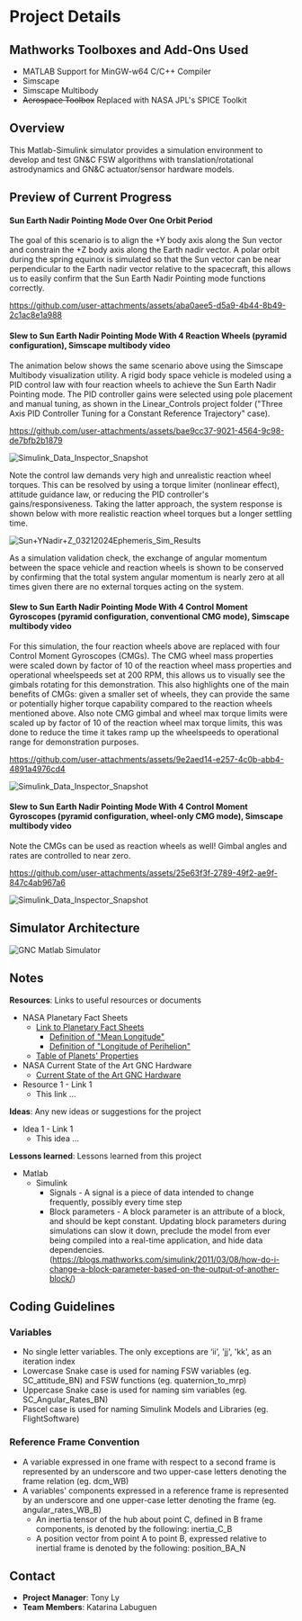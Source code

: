 # Project Details

## Mathworks Toolboxes and Add-Ons Used
* MATLAB Support for MinGW-w64 C/C++ Compiler
* Simscape
* Simscape Multibody
* ~~Aerospace Toolbox~~ Replaced with NASA JPL's SPICE Toolkit

## Overview
This Matlab-Simulink simulator provides a simulation environment to develop and test GN&C FSW algorithms with translation/rotational astrodynamics and GN&C actuator/sensor hardware models. 

## Preview of Current Progress
#### Sun Earth Nadir Pointing Mode Over One Orbit Period
The goal of this scenario is to align the +Y body axis along the Sun vector and constrain the +Z body axis along the Earth nadir vector. A polar orbit during the spring equinox is simulated so that the Sun vector can be near perpendicular to the Earth nadir vector relative to the spacecraft, this allows us to easily confirm that the Sun Earth Nadir Pointing mode functions correctly.

https://github.com/user-attachments/assets/aba0aee5-d5a9-4b44-8b49-2c1ac8e1a988

#### Slew to Sun Earth Nadir Pointing Mode With 4 Reaction Wheels (pyramid configuration), Simscape multibody video

The animation below shows the same scenario above using the Simscape Multibody visualization utility. A rigid body space vehicle is modeled using a PID control law with four reaction wheels to achieve the Sun Earth Nadir Pointing mode. The PID controller gains were selected using pole placement and manual tuning, as shown in the Linear_Controls project folder ("Three Axis PID Controller Tuning for a Constant Reference Trajectory" case).

https://github.com/user-attachments/assets/bae9cc37-9021-4564-9c98-de7bfb2b1879

![Simulink_Data_Inspector_Snapshot](https://github.com/user-attachments/assets/e3c9b95a-5b88-4972-9128-f7dad3abb5c6)

Note the control law demands very high and unrealistic reaction wheel torques. This can be resolved by using a torque limiter (nonlinear effect), attitude guidance law, or reducing the PID controller's gains/responsiveness. Taking the latter approach, the system response is shown below with more realistic reaction wheel torques but a longer settling time.

![Sun+YNadir+Z_03212024Ephemeris_Sim_Results](https://github.com/user-attachments/assets/48a4c422-3673-4b73-87d5-0ee304f9817f)

As a simulation validation check, the exchange of angular momentum between the space vehicle and reaction wheels is shown to be conserved by confirming that the total system angular momentum is nearly zero at all times given there are no external torques acting on the system.

#### Slew to Sun Earth Nadir Pointing Mode With 4 Control Moment Gyroscopes (pyramid configuration, conventional CMG mode), Simscape multibody video
For this simulation, the four reaction wheels above are replaced with four Control Moment Gyroscopes (CMGs). The CMG wheel mass properties were scaled down by factor of 10 of the reaction wheel mass properties and operational wheelspeeds set at 200 RPM, this allows us to visually see the gimbals rotating for this demonstration. This also highlights one of the main benefits of CMGs: given a smaller set of wheels, they can provide the same or potentially higher torque capability compared to the reaction wheels mentioned above. Also note CMG gimbal and wheel max torque limits were scaled up by factor of 10 of the reaction wheel max torque limits, this was done to reduce the time it takes ramp up the wheelspeeds to operational range for demonstration purposes.

https://github.com/user-attachments/assets/9e2aed14-e257-4c0b-abb4-4891a4976cd4

![Simulink_Data_Inspector_Snapshot](/Plots_and_Videos/01_22_2025_SunNadir_4CMGs_Test/AttitudeError_CMGs_Time_Profile.png)

#### Slew to Sun Earth Nadir Pointing Mode With 4 Control Moment Gyroscopes (pyramid configuration, wheel-only CMG mode), Simscape multibody video
Note the CMGs can be used as reaction wheels as well! Gimbal angles and rates are controlled to near zero. 

https://github.com/user-attachments/assets/25e63f3f-2789-49f2-ae9f-847c4ab967a6

![Simulink_Data_Inspector_Snapshot](/Plots_and_Videos/01_23_2025_SunNadir_4CMGs_WheelOnlyMode_Test/AttitudeError_CMGs_Time_Profile.png)

## Simulator Architecture
![GNC Matlab Simulator](/Plots_and_Videos/GN&C_Simulator_Architecture.png)

## Notes

**Resources**: Links to useful resources or documents
* NASA Planetary Fact Sheets
  * [Link to Planetary Fact Sheets](https://nssdc.gsfc.nasa.gov/planetary/planetfact.html)
    * [Definition of "Mean Longitude"](https://space.stackexchange.com/questions/8813/what-is-the-difference-between-mean-anomaly-and-mean-longitude)
    * [Definition of "Longitude of Perihelion"](https://astronomy.stackexchange.com/questions/11477/what-is-exactly-the-longitude-of-the-perigee)
  * [Table of Planets' Properties](https://nssdc.gsfc.nasa.gov/planetary/factsheet/)
* NASA Current State of the Art GNC Hardware
  * [Current State of the Art GNC Hardware](https://www.nasa.gov/smallsat-institute/sst-soa/guidance-navigation-and-control/#5.2)
* Resource 1 - Link 1 
  * This link ...
  
**Ideas**: Any new ideas or suggestions for the project
* Idea 1 - Link 1 
  * This idea ...
 
 **Lessons learned**: Lessons learned from this project
* Matlab
  * Simulink
    * Signals - A signal is a piece of data intended to change frequently, possibly every time step
    * Block parameters - A block parameter is an attribute of a block, and should be kept constant. Updating block parameters during simulations can slow it down, preclude the model from ever being compiled into a real-time application, and hide data dependencies. (https://blogs.mathworks.com/simulink/2011/03/08/how-do-i-change-a-block-parameter-based-on-the-output-of-another-block/)

## Coding Guidelines
### Variables
* No single letter variables. The only exceptions are ‘ii’, 'jj', 'kk', as an iteration index
* Lowercase Snake case is used for naming FSW variables (eg. SC_attitude_BN) and FSW functions (eg. quaternion_to_mrp)
* Uppercase Snake case is used for naming sim variables (eg. SC_Angular_Rates_BN)
* Pascel case is used for naming Simulink Models and Libraries (eg. FlightSoftware)
### Reference Frame Convention
* A variable expressed in one frame with respect to a second frame is represented by an underscore and two upper-case letters denoting the frame relation (eg. dcm_WB)
* A variables' components expressed in a reference frame is represented by an underscore and one upper-case letter denoting the frame (eg. angular_rates_WB_B)
  * An inertia tensor of the hub about point C, defined in B frame components, is denoted by the following: inertia_C_B
  * A position vector from point A to point B, expressed relative to inertial frame is denoted by the following: position_BA_N


## Contact

- **Project Manager**: Tony Ly
- **Team Members**: Katarina Labuguen
